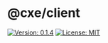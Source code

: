 # @cxe/client

[![Version: 0.1.4](https://img.shields.io/badge/License-MIT-grey.svg)](#) [![License: MIT](https://img.shields.io/badge/License-MIT-yellow.svg)](https://opensource.org/licenses/MIT)

